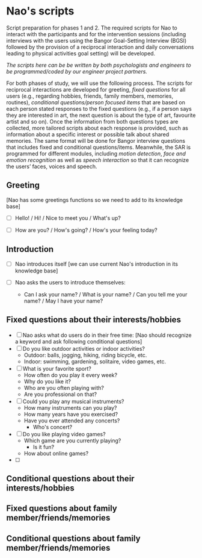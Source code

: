# Nao's scripts

Script preparation for phases 1 and 2. The required scripts for Nao to interact with the participants and for the intervention sessions (including interviews with  the users using the Bangor Goal-Setting Interview (BGSI) followed by the provision of a reciprocal interaction and daily conversations leading to physical activities goal setting) will be developed. 

*The scripts here can be be written by both psychologists and engineers to be programmed/coded by our engineer project partners.*

For both phases of study, we will use the following process. The scripts for reciprocal interactions are developed for greeting, *fixed questions* for all users (e.g., regarding hobbies, friends, family members, memories, routines), *conditional questions/person focused items* that are based on each person stated responses to the fixed questions (e.g., if a person says they are interested in art, the next question is about the type of art, favourite artist and so on). Once the information from both questions types are collected, more tailored scripts about each response is provided, such as information about a specific interest or possible talk about shared memories. The same format will be done for Bangor interview questions that includes fixed and conditional questions/items. Meanwhile, the SAR is programmed for different modules, including *motion detection*, *face and emotion recognition* as well as *speech interaction* so that it can recognize the users’ faces, voices and speech. 

## **Greeting** 
[Nao has some greetings functions so we need to add to its knowledge base]
- [ ] Hello! / Hi! / Nice to meet you / What's up?

- [ ] How are you? / How's going? / How's your feeling today?

 
    
## **Introduction**
- [ ] Nao introduces itself [we can use current Nao's introduction in its knowledge base] 
  
- [ ] Nao asks the users to introduce themselves: 
  - Can I ask your name? / What is your name? / Can you tell me your name? / May I have your name?
  
## **Fixed questions about their interests/hobbies**
- [ ] Nao asks what do users do in their free time: [Nao should recognize a keyword and ask following conditional questions]
- [ ] Do you like outdoor activities or indoor activities?
  - Outdoor: balls, jogging, hiking, riding bicycle, etc.
  - Indoor: swimming, gardening, solitaire, video games, etc.
- [ ] What is your favorite sport?
  - How often do you play it every week?
  - Why do you like it?
  - Who are you often playing with?
  - Are you professional on that?
- [ ] Could you play any musical instruments?
  - How many instruments can you play?
  - How many years have you exercised?
  - Have you ever attended any concerts?
    - Who's concert?
- [ ] Do you like playing video games?
  - Which game are you currently playing?
    - Is it fun?
  - How about online games?
- [ ] 


## **Conditional questions about their interests/hobbies**



## Fixed questions about family member/friends/memories


## **Conditional questions about family member/friends/memories**

